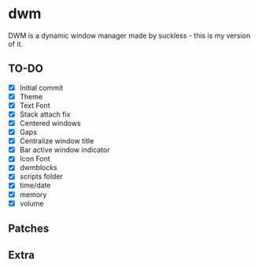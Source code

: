 # dwm
DWM is a dynamic window manager made by suckless - this is my version of it.

## TO-DO
- [X] Initial commit
- [X] Theme
- [X] Text Font
- [X] Stack attach fix
- [X] Centered windows
- [X] Gaps
- [X] Centralize window title
- [X] Bar active window indicator
- [X] Icon Font
- [X] dwmblocks
- [X] scripts folder
- [X] time/date
- [X] memory
- [X] volume

## Patches
## Extra
